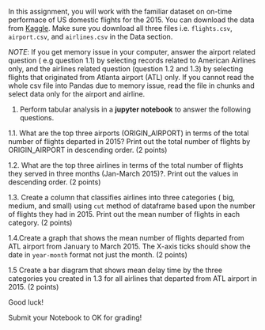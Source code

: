 In this assignment, you will work with the familiar dataset on on-time performace of US domestic flights for the 2015. You can download the data from [Kaggle](https://www.kaggle.com/usdot/flight-delays). Make sure you download all three files i.e. `flights.csv`, `airport.csv`, and `airlines.csv` in the Data section. 

_NOTE_: If you get memory issue in your computer, answer the airport related question ( e.g question 1.1) by selecting records related to American Airlines only, and the airlines related question (question 1.2 and 1.3) by selecting flights that originated from Atlanta airport (ATL) only. If you cannot read the whole csv file into Pandas due to memory issue, read the file in chunks and select data only for the airport and airline.

1. Perform tabular analysis in a **jupyter notebook** to answer the following questions. 

1.1. What are the top three airports (ORIGIN_AIRPORT) in terms of the total number of flights departed in 2015? Print out the total number of flights by ORIGIN_AIRPORT in descending order.  (2 points)

1.2. What are the top three airlines in terms of the total number of flights they served in three months (Jan-March 2015)?. Print out the values in descending order. (2 points)

1.3. Create a column that classifies airlines into three categories ( big, medium, and small) using `cut` method of dataframe based upon the number of flights they had in 2015. Print out the mean number of flights in each category. (2 points)

1.4.Create a graph that shows the mean number of flights departed from ATL airport from January to March 2015. The X-axis ticks should show the date in `year-month` format not just the month. (2 points)

1.5 Create a bar diagram that shows mean delay time by the three categories you created in 1.3 for all airlines that departed from ATL airport in 2015. (2 points)

Good luck!

Submit your Notebook to OK for grading!
